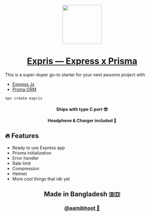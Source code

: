 <p align="center">
  <a href="[Aami Bhoot](https://github.com/aamibhoot)">
    <img src="https://user-images.githubusercontent.com/77445154/164914536-a007020b-babf-4010-9d6f-15eedc8bfaf4.png" height="128">
    <h1 align="center">Expris — Express x Prisma</h1>
  </a>
</p>
This is a super-duper go-to starter for your next awsome project with

- [Express Js](https://expressjs.com)
- [Prsma ORM](https://www.prisma.io)

```js
npx create-expris
```

 <h4 align="center"> Ships with type C port 😎</h4>
 <h4 align="center"> Headphone & Charger included 🥴</h4>

## 🔥 Features

- Ready to use Express app
- Prisma Initialization
- Error handler
- Rate limit
- Compression
- Helmet
- More cool things that idk yet

<h2 align="center">
  Made in Bangladesh 🇧🇩
</h2>

<h3 align="center">
   <a href="[Aami Bhoot](https://github.com/aamibhoot)">
    @aamibhoot 👻
</h3>